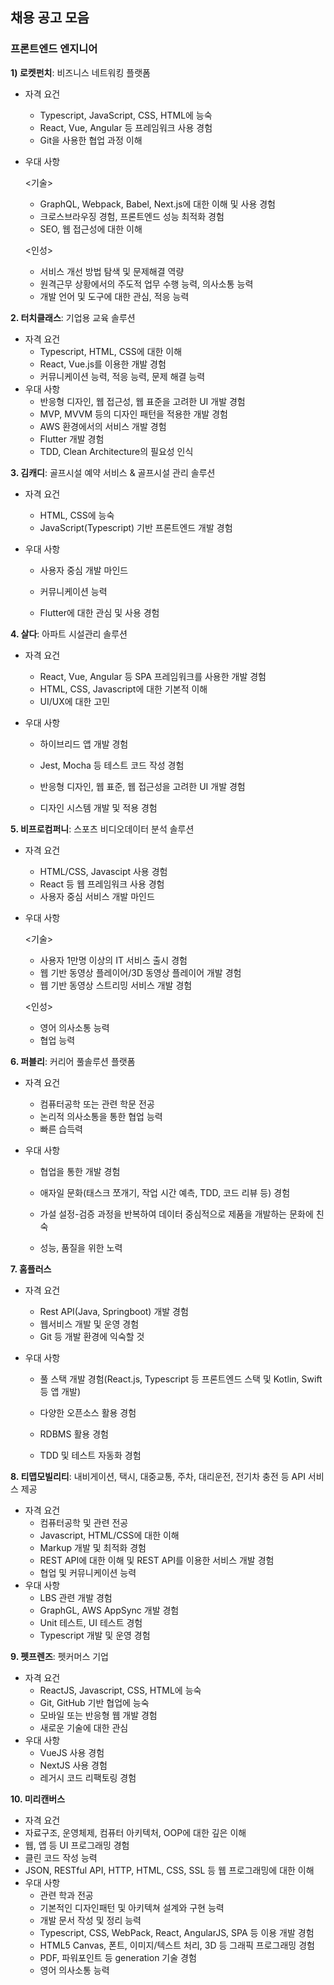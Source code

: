 ## 채용 공고 모음



### 프론트엔드 엔지니어

**1) 로켓펀치**: 비즈니스 네트워킹 플랫폼

- 자격 요건

  - Typescript, JavaScript, CSS, HTML에 능숙
  - React, Vue, Angular 등 프레임워크 사용 경험
  - Git을 사용한 협업 과정 이해

- 우대 사항

  <기술>

  - GraphQL, Webpack, Babel, Next.js에 대한 이해 및 사용 경험
  - 크로스브라우징 경험, 프론트엔드 성능 최적화 경험
  - SEO, 웹 접근성에 대한 이해

  <인성>

  - 서비스 개선 방법 탐색 및 문제해결 역량
  - 원격근무 상황에서의 주도적 업무 수행 능력, 의사소통 능력
  - 개발 언어 및 도구에 대한 관심, 적응 능력



**2. 터치클래스**: 기업용 교육 솔루션
  - 자격 요건
    - Typescript, HTML, CSS에 대한 이해
    - React, Vue.js를 이용한 개발 경험
    - 커뮤니케이션 능력, 적응 능력, 문제 해결 능력
  - 우대 사항
    - 반응형 디자인, 웹 접근성, 웹 표준을 고려한 UI 개발 경험
    - MVP, MVVM 등의 디자인 패턴을 적용한 개발 경험
    - AWS 환경에서의 서비스 개발 경험
    - Flutter 개발 경험
    - TDD, Clean Architecture의 필요성 인식



**3. 김캐디**: 골프시설 예약 서비스 & 골프시설 관리 솔루션
- 자격 요건

  - HTML, CSS에 능숙
  - JavaScript(Typescript) 기반 프론트엔드 개발 경험

- 우대 사항

  - 사용자 중심 개발 마인드

  - 커뮤니케이션 능력

  - Flutter에 대한 관심 및 사용 경험

    

**4. 살다**: 아파트 시설관리 솔루션
  - 자격 요건
    - React, Vue, Angular 등 SPA 프레임워크를 사용한 개발 경험
    - HTML, CSS, Javascript에 대한 기본적 이해
    - UI/UX에 대한 고민

- 우대 사항

  - 하이브리드 앱 개발 경험
  
  - Jest, Mocha 등 테스트 코드 작성 경험
  
  - 반응형 디자인, 웹 표준, 웹 접근성을 고려한 UI 개발 경험
  
  - 디자인 시스템 개발 및 적용 경험
  
    

**5. 비프로컴퍼니**: 스포츠 비디오데이터 분석 솔루션
- 자격 요건

  - HTML/CSS, Javascipt 사용 경험
  - React 등 웹 프레임워크 사용 경험
  - 사용자 중심 서비스 개발 마인드

- 우대 사항

  <기술>

  - 사용자 1만명 이상의 IT 서비스 출시 경험
  - 웹 기반 동영상 플레이어/3D 동영상 플레이어 개발 경험
  - 웹 기반 동영상 스트리밍 서비스 개발 경험

  <인성>

  - 영어 의사소통 능력
  - 협업 능력

  

**6. 퍼블리**: 커리어 풀솔루션 플랫폼
- 자격 요건
  - 컴퓨터공학 또는 관련 학문 전공
  - 논리적 의사소통을 통한 협업 능력
  - 빠른 습득력

- 우대 사항
  - 협업을 통한 개발 경험

  - 애자일 문화(태스크 쪼개기, 작업 시간 예측, TDD, 코드 리뷰 등) 경험

  - 가설 설정-검증 과정을 반복하여 데이터 중심적으로 제품을 개발하는 문화에 친숙

  - 성능, 품질을 위한 노력

    

**7. 홈플러스**
- 자격 요건
  - Rest API(Java, Springboot) 개발 경험
  - 웹서비스 개발 및 운영 경험
  - Git 등 개발 환경에 익숙할 것
  
- 우대 사항
  - 풀 스택 개발 경험(React.js, Typescript 등 프론트엔드 스택 및 Kotlin, Swift 등 앱 개발)
  
  - 다양한 오픈소스 활용 경험
  
  - RDBMS 활용 경험
  
  - TDD 및 테스트 자동화 경험
  
    

**8. 티맵모빌리티**: 내비게이션, 택시, 대중교통, 주차, 대리운전, 전기차 충전 등 API 서비스 제공

- 자격 요건
  - 컴퓨터공학 및 관련 전공
  - Javascript, HTML/CSS에 대한 이해
  - Markup 개발 및 최적화 경험
  - REST API에 대한 이해 및 REST API를 이용한 서비스 개발 경험
  - 협업 및 커뮤니케이션 능력
- 우대 사항
  - LBS 관련 개발 경험
  - GraphGL, AWS AppSync 개발 경험
  - Unit 테스트, UI 테스트 경험
  - Typescript 개발 및 운영 경험



**9. 펫프렌즈**: 펫커머스 기업
- 자격 요건
  - ReactJS, Javascript, CSS, HTML에 능숙
  - Git, GitHub 기반 협업에 능숙
  - 모바일 또는 반응형 웹 개발 경험
  - 새로운 기술에 대한 관심
- 우대 사항
  - VueJS 사용 경험
  - NextJS 사용 경험
  - 레거시 코드 리팩토링 경험



**10. 미리캔버스**

-  자격 요건
  - 자료구조, 운영체제, 컴퓨터 아키텍처, OOP에 대한 깊은 이해
  - 웹, 앱 등 UI 프로그래밍 경험
  - 클린 코드 작성 능력
  - JSON, RESTful API, HTTP, HTML, CSS, SSL 등 웹 프로그래밍에 대한 이해
- 우대 사항
  - 관련 학과 전공
  - 기본적인 디자인패턴 및 아키텍쳐 설계와 구현 능력
  - 개발 문서 작성 및 정리 능력
  - Typescript, CSS, WebPack, React, AngularJS, SPA 등 이용 개발 경험
  - HTML5 Canvas, 폰트, 이미지/텍스트 처리, 3D 등 그래픽 프로그래밍 경험
  - PDF, 파워포인트 등 generation 기술 경험
  - 영어 의사소통 능력